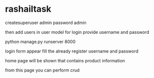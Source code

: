 # rashailtask

createsuperuser admin
password admin

then add users in user model for login provide username and password

python manage.py runserver 8000

login form appear fill the already register username and password 

home page will be shown that contains product information 
 
from this page you can perform crud
